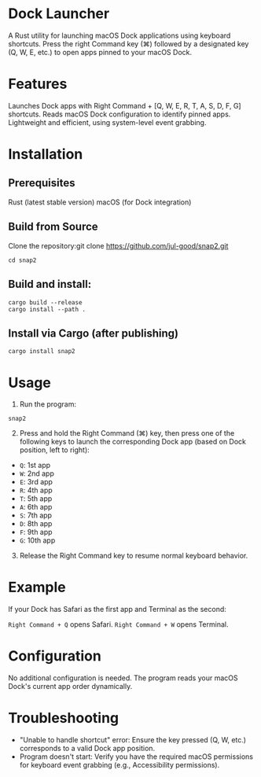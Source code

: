 # Dock Launcher
A Rust utility for launching macOS Dock applications using keyboard shortcuts. Press the right Command key (⌘) followed by a designated key (Q, W, E, etc.) to open apps pinned to your macOS Dock.

# Features

Launches Dock apps with Right Command + [Q, W, E, R, T, A, S, D, F, G] shortcuts.
Reads macOS Dock configuration to identify pinned apps.
Lightweight and efficient, using system-level event grabbing.

# Installation
## Prerequisites

Rust (latest stable version)
macOS (for Dock integration)

## Build from Source

Clone the repository:git clone https://github.com/jul-good/snap2.git

```
cd snap2
```

## Build and install:

```
cargo build --release
cargo install --path .
```


## Install via Cargo (after publishing)
```
cargo install snap2
```

# Usage

1. Run the program:
```
snap2
```


2. Press and hold the Right Command (⌘) key, then press one of the following keys to launch the corresponding Dock app (based on Dock position, left to right):

- `Q`: 1st app
- `W`: 2nd app
- `E`: 3rd app
- `R`: 4th app
- `T`: 5th app
- `A`: 6th app
- `S`: 7th app
- `D`: 8th app
- `F`: 9th app
- `G`: 10th app


3. Release the Right Command key to resume normal keyboard behavior.


# Example
If your Dock has Safari as the first app and Terminal as the second:

`Right Command + Q` opens Safari.
`Right Command + W` opens Terminal.

# Configuration
No additional configuration is needed. The program reads your macOS Dock's current app order dynamically.

# Troubleshooting

- "Unable to handle shortcut" error: Ensure the key pressed (Q, W, etc.) corresponds to a valid Dock app position.
- Program doesn't start: Verify you have the required macOS permissions for keyboard event grabbing (e.g., Accessibility permissions).
